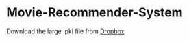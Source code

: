 # Movie-Recommender-System
Download the large .pkl file from [Dropbox](https://www.dropbox.com/scl/fi/5ewhysupxxb8qpusd6a2x/similarity.pkl?rlkey=lrfkzust3z1n6tuccl4ikf55p&dl=0)
